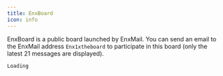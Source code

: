 ```yaml
---
title: EnxBoard
icon: info
---
```


EnxBoard is a public board launched by EnxMail. You can send an email to the EnxMail address `Enx1xtheboard` to participate in this board (only the latest 21 messages are displayed).

<div class="language-text line-numbers-mode" data-ext="text"><pre class="language-text"><code class="unit.text">Loading</code></pre><div class="line-numbers" aria-hidden="true"><div class="line-number"></div></div></div>